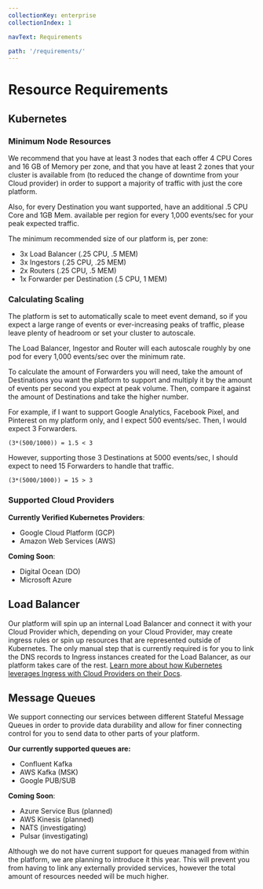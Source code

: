 ```yaml
---
collectionKey: enterprise
collectionIndex: 1

navText: Requirements

path: '/requirements/'
---
```


# Resource Requirements

## Kubernetes

### Minimum Node Resources

We recommend that you have at least 3 nodes that each offer 4 CPU Cores and 16 GB of Memory per zone, and that you have at least 2 zones that your cluster is available from (to reduced the change of downtime from your Cloud provider) in order to support a majority of traffic with just the core platform.

Also, for every Destination you want supported, have an additional .5 CPU Core and 1GB Mem. available per region for every 1,000 events/sec for your peak expected traffic.

The minimum recommended size of our platform is, per zone:

- 3x Load Balancer (.25 CPU, .5 MEM)
- 3x Ingestors (.25 CPU, .25 MEM)
- 2x Routers (.25 CPU, .5 MEM)
- 1x Forwarder per Destination (.5 CPU, 1 MEM)

### Calculating Scaling

The platform is set to automatically scale to meet event demand, so if you expect a large range of events or ever-increasing peaks of traffic, please leave plenty of headroom or set your cluster to autoscale.

The Load Balancer, Ingestor and Router will each autoscale roughly by one pod for every 1,000 events/sec over the minimum rate.

To calculate the amount of Forwarders you will need, take the amount of Destinations you want the platform to support and multiply it by the amount of events per second you expect at peak volume. Then, compare it against the amount of Destinations and take the higher number.

For example, if I want to support Google Analytics, Facebook Pixel, and Pinterest on my platform only, and I expect 500 events/sec. Then, I would expect 3 Forwarders.

```
(3*(500/1000)) = 1.5 < 3
```

However, supporting those 3 Destinations at 5000 events/sec, I should expect to need 15 Forwarders to handle that traffic.

```
(3*(5000/1000)) = 15 > 3
```

### Supported Cloud Providers

**Currently Verified Kubernetes Providers**:

- Google Cloud Platform (GCP)
- Amazon Web Services (AWS)

**Coming Soon**:

- Digital Ocean (DO)
- Microsoft Azure

## Load Balancer

Our platform will spin up an internal Load Balancer and connect it with your Cloud Provider which, depending on your Cloud Provider, may create ingress rules or spin up resources that are represented outside of Kubernetes. The only manual step that is currently required is for you to link the DNS records to Ingress instances created for the Load Balancer, as our platform takes care of the rest. [Learn more about how Kubernetes leverages Ingress with Cloud Providers on their Docs](https://kubernetes.io/docs/concepts/services-networking/ingress/).

## Message Queues

We support connecting our services between different Stateful Message Queues in order to provide data durability and allow for finer connecting control for you to send data to other parts of your platform.

**Our currently supported queues are:**

- Confluent Kafka
- AWS Kafka (MSK)
- Google PUB/SUB

**Coming Soon**:

- Azure Service Bus (planned)
- AWS Kinesis (planned)
- NATS (investigating)
- Pulsar (investigating)

Although we do not have current support for queues managed from within the platform, we are planning to introduce it this year. This will prevent you from having to link any externally provided services, however the total amount of resources needed will be much higher.

<!-- # Example Resource Calculations

Here are some examples of resource calculations for our platform.


## Scenario 1: Peak of 170k events/hour going to 3 Destinations
Let’s say we have a Website and a iOS app that generate 35M events a month combined, and our peak traffic is 180k events/hour. This is just under the traffic that is supported by the minimum recommendations. Each event’s average size is

**Kubernetes Resources:**

- 3 Nodes (4 Core, 16 Mem) over two regions: 24 Core, 96 Mem
- 3 Destinations (1 Core, 4 Mem) over two regions: 6 Core, 24 Mem

Total resources needed for MetaRouter Enterprise: 30 CPU Cores, 120 GB Mem.

**Load Balancer Resources:**
Each of our events average 0.5 KB in size, resulting in a total of 17.5 GB of data coming into our Load Balancer each month.

**Message Queue Resources:**
We will be using an externally managed message queue that charges based off of data volume and retention. We recommend at 7 days of a retention period to act as a cache in case there are downstream issues you have to replay data for.

We will have one Topic for the platform and an additional topic per destination. Since we’ve configured each events to go to all three Destinations on the platform, that means the one 0.5 KB event is sent into 4 topics and that 2 KB of data is retained for a period of 7 days.

Over a month, that adds up to 17.5 GB of data processed, but only 4.4 GB of data stored (due to older data aging out) for 35M messages. -->
